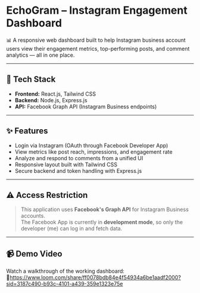 # EchoGram – Instagram Engagement Dashboard

📊 A responsive web dashboard built to help Instagram business account users view their engagement metrics, top-performing posts, and comment analytics — all in one place.

---

## 🔧 Tech Stack

- **Frontend:** React.js, Tailwind CSS  
- **Backend:** Node.js, Express.js    
- **API:** Facebook Graph API (Instagram Business endpoints)
  
---

## ✨ Features

- Login via Instagram (OAuth through Facebook Developer App)  
- View metrics like post reach, impressions, and engagement rate  
- Analyze and respond to comments from a unified UI  
- Responsive layout built with Tailwind CSS  
- Secure backend and token handling with Express.js

---

## ⚠️ Access Restriction

> This application uses **Facebook's Graph API** for Instagram Business accounts.  
> The Facebook App is currently in **development mode**, so only the developer (me) can log in and fetch data.

---

## 📹 Demo Video

Watch a walkthrough of the working dashboard:  
🎥https://www.loom.com/share/ff0078bdb84e4f54934a6be1aadf2000?sid=3187c490-b93c-4101-a439-359e1323e75e
